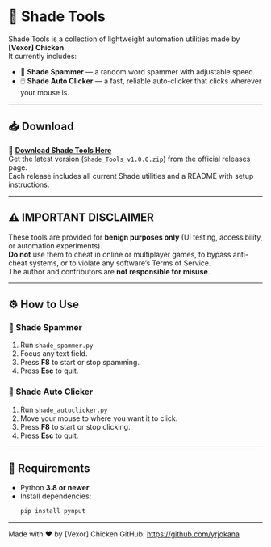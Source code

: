 # 🖤 Shade Tools

Shade Tools is a collection of lightweight automation utilities made by **[Vexor] Chicken**.  
It currently includes:

- 🧠 **Shade Spammer** — a random word spammer with adjustable speed.  
- 🖱️ **Shade Auto Clicker** — a fast, reliable auto-clicker that clicks wherever your mouse is.

---

## 📥 Download

🔗 **[Download Shade Tools Here](https://github.com/yrjokana/Shade-Tools/releases)**  
Get the latest version (`Shade_Tools_v1.0.0.zip`) from the official releases page.  
Each release includes all current Shade utilities and a README with setup instructions.

---

## ⚠️ IMPORTANT DISCLAIMER

These tools are provided for **benign purposes only** (UI testing, accessibility, or automation experiments).  
**Do not** use them to cheat in online or multiplayer games, to bypass anti-cheat systems, or to violate any software’s Terms of Service.  
The author and contributors are **not responsible for misuse**.

---

## ⚙️ How to Use

### 🔹 Shade Spammer
1. Run `shade_spammer.py`  
2. Focus any text field.  
3. Press **F8** to start or stop spamming.  
4. Press **Esc** to quit.

### 🔹 Shade Auto Clicker
1. Run `shade_autoclicker.py`  
2. Move your mouse to where you want it to click.  
3. Press **F8** to start or stop clicking.  
4. Press **Esc** to quit.

---

## 🧩 Requirements
- Python **3.8 or newer**  
- Install dependencies:
  ```bash
  pip install pynput

---

Made with ❤️ by [Vexor] Chicken
GitHub: https://github.com/yrjokana
